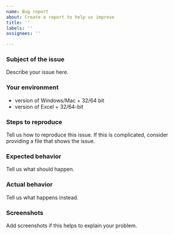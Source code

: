 ```yaml
---
name: Bug report
about: Create a report to help us improve
title: ''
labels: ''
assignees: ''

---
```


### Subject of the issue

Describe your issue here.

### Your environment

- version of Windows/Mac + 32/64 bit
- version of Excel + 32/64-bit

### Steps to reproduce

Tell us how to reproduce this issue. If this is complicated, consider providing
a file that shows the issue.

### Expected behavior

Tell us what should happen.

### Actual behavior

Tell us what happens instead.

### Screenshots

Add screenshots if this helps to explain your problem.
